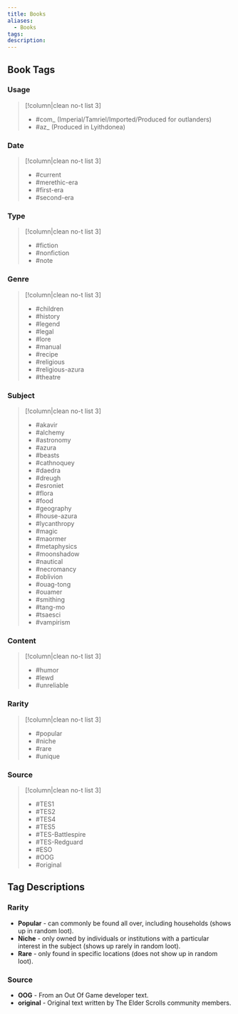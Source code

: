 ```yaml
---
title: Books
aliases:
  - Books
tags: 
description:
---
```

## Book Tags
### Usage
> [!column|clean no-t list 3]
> - #com_  (Imperial/Tamriel/Imported/Produced for outlanders)
> - #az_ (Produced in Lyithdonea)
### Date
> [!column|clean no-t list 3]
> - #current 
> - #merethic-era 
> - #first-era 
> - #second-era 
### Type
> [!column|clean no-t list 3]
> - #fiction 
> - #nonfiction 
> - #note 
### Genre
> [!column|clean no-t list 3]
> - #children
> - #history
> - #legend
> - #legal
> - #lore
> - #manual
> - #recipe
> - #religious
> - #religious-azura
> - #theatre
### Subject
> [!column|clean no-t list 3]
> - #akavir
> - #alchemy
> - #astronomy
> - #azura
> - #beasts
> - #cathnoquey
> - #daedra
> - #dreugh
> - #esroniet
> - #flora
> - #food
> - #geography
> - #house-azura 
> - #lycanthropy
> - #magic
> - #maormer
> - #metaphysics 
> - #moonshadow
> - #nautical
> - #necromancy
> - #oblivion
> - #ouag-tong 
> - #ouamer
> - #smithing
> - #tang-mo 
> - #tsaesci
> - #vampirism
### Content
> [!column|clean no-t list 3]
> - #humor
> - #lewd
> - #unreliable
### Rarity
> [!column|clean no-t list 3]
> - #popular 
> - #niche 
> - #rare 
> - #unique 
### Source
> [!column|clean no-t list 3]
> - #TES1 
> - #TES2 
> - #TES4 
> - #TES5 
> - #TES-Battlespire 
> - #TES-Redguard 
> - #ESO 
> - #OOG 
> - #original 

## Tag Descriptions
### Rarity
* **Popular** - can commonly be found all over, including households (shows up in random loot).
* **Niche** - only owned by individuals or institutions with a particular interest in the subject (shows up rarely in random loot).
* **Rare** - only found in specific locations (does not show up in random loot).
### Source
* **OOG** - From an Out Of Game developer text.
* **original** - Original text written by The Elder Scrolls community members.